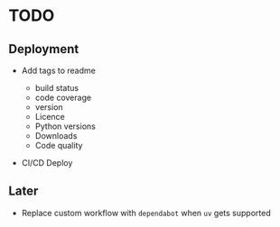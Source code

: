 # TODO

## Deployment

- Add tags to readme
  - build status
  - code coverage
  - version
  - Licence
  - Python versions
  - Downloads
  - Code quality

- CI/CD Deploy

## Later

- Replace custom workflow with `dependabot` when `uv` gets supported
